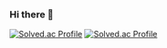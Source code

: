### Hi there 👋

<!--
**bluecat0324/bluecat0324** is a ✨ _special_ ✨ repository because its `README.md` (this file) appears on your GitHub profile.

Here are some ideas to get you started:

- 🔭 I’m currently working on ...
- 🌱 I’m currently learning algorithm
- 👯 I’m looking to collaborate on atcoder cyan
- 🤔 I’m looking for help with ...
- 💬 Ask me about ...
- 📫 How to reach me: ...
- 😄 Pronouns: ...
- ⚡ Fun fact: ...
-->
[![Solved.ac Profile](http://mazassumnida.wtf/api/generate_badge?boj=eggx50000)](https://solved.ac/eggx50000)
[![Solved.ac Profile](http://mazassumnida.wtf/api/generate_badge?boj=ostrich07)](https://solved.ac/ostrich07)
